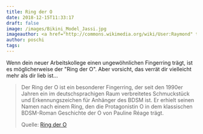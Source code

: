 ```yaml
---
title: Ring der O
date: 2018-12-15T11:33:17
draft: false
image: /images/Bikini_Model_Jassi.jpg
imageauthor: <a href="http://commons.wikimedia.org/wiki/User:Raymond" title="User:Raymond">Raimond Spekking</a>
author: poschi
tags: 
---
```


Wenn dein neuer Arbeitskollege einen ungewöhnlichen Fingerring trägt, ist es
möglicherweise der "Ring der O". Aber vorsicht, das verrät dir vielleicht mehr
als dir lieb ist...

> Der Ring der O ist ein besonderer Fingerring, der seit den 1990er Jahren ein
> im deutschsprachigen Raum verbreitetes Schmuckstück und Erkennungszeichen für
> Anhänger des BDSM ist. Er erhielt seinen Namen nach einem Ring, den die
> Protagonistin O in dem klassischen BDSM-Roman Geschichte der O von Pauline
> Réage trägt.
>
> Quelle: [Ring der O](https://de.wikipedia.org/wiki/Ring_der_O)
